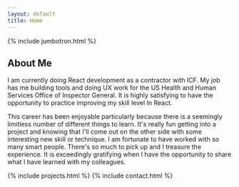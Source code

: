```yaml
---
layout: default
title: Home
---
```

{% include jumbotron.html %}
<div class="row mb-3 mt-5">
  <div class="col-md-2"></div>
  <div class="col-md-8">
    <h2>About Me</h2>
    <p>I am currently doing React development as a contractor with ICF. My job has me building tools and doing UX work for the US Health and Human Services Office of Inspector General. It is highly satisfying to have the opportunity to practice improving my skill level In React.</p><p>This career has been enjoyable particularly because there is a seemingly limitless number of different things to learn. It's really fun getting into a project and knowing that I'll come out on the other side with some interesting new skill or technique. I am fortunate to have worked with so many smart people. There's so much to pick up and I treasure the experience. It is exceedingly gratifying when I have the opportunity to share what I have learned with my colleagues.</p>
  </div>
  <div class="col-md-2"></div>
</div>
{% include projects.html %}
{% include contact.html %}